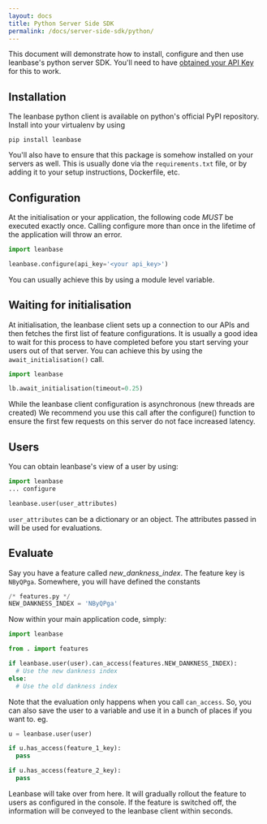 ```yaml
---
layout: docs
title: Python Server Side SDK
permalink: /docs/server-side-sdk/python/
---
```


This document will demonstrate how to install, configure and then use leanbase's python server SDK. You'll need to have [obtained your API Key](/docs/server-side-sdk/api-keys/) for this to work. 

## Installation

The leanbase python client is available on python's official PyPI repository. Install into your virtualenv by using 

```
pip install leanbase
```

You'll also have to ensure that this package is somehow installed on your servers as well. This is usually done via the `requirements.txt` file, or by adding it to your setup instructions, Dockerfile, etc.

## Configuration

At the initialisation or your application, the following code _MUST_ be executed exactly once. Calling configure more than once in the lifetime of the application will throw an error.

```python
import leanbase

leanbase.configure(api_key='<your api_key>')
```

You can usually achieve this by using a module level variable.

## Waiting for initialisation

At initialisation, the leanbase client sets up a connection to our APIs and then fetches the first list of feature configurations. It is usually a good idea to wait for this process to have completed before you start serving your users out of that server. You can achieve this by using the `await_initialisation()` call.

```python
import leanbase

lb.await_initialisation(timeout=0.25)
```

While the leanbase client configuration is asynchronous (new threads are created) We recommend you use this call after the configure() function to ensure the first few requests on this server do not face increased latency.

## Users

You can obtain leanbase's view of a user by using:

```python
import leanbase
... configure

leanbase.user(user_attributes)
```

`user_attributes` can be a dictionary or an object. The attributes passed in will be used for evaluations.

## Evaluate

Say you have a feature called *new_dankness_index*. The feature key is `NByQPga`. Somewhere, you will have defined the constants

```python
/* features.py */
NEW_DANKNESS_INDEX = 'NByQPga'
```

Now within your main application code, simply: 

```python
import leanbase

from . import features

if leanbase.user(user).can_access(features.NEW_DANKNESS_INDEX):
  # Use the new dankness index
else:
  # Use the old dankness index
```

Note that the evaluation only happens when you call `can_access`. So, you can also save the user to a variable and use it in a bunch of places if you want to. eg. 

```python
u = leanbase.user(user)

if u.has_access(feature_1_key):
  pass

if u.has_access(feature_2_key):
  pass
```

Leanbase will take over from here. It will gradually rollout the feature to users as configured in the console. If the feature is switched off, the information will be conveyed to the leanbase client within seconds.